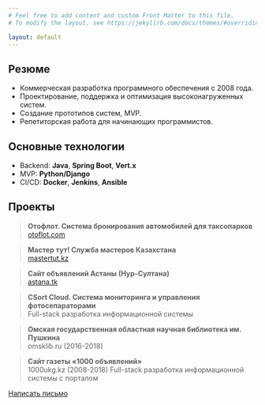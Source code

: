 ```yaml
---
# Feel free to add content and custom Front Matter to this file.
# To modify the layout, see https://jekyllrb.com/docs/themes/#overriding-theme-defaults

layout: default
---
```


## Резюме
- Коммерческая разработка программного обеспечения c 2008 года.
- Проектирование, поддержка и оптимизация высоконагруженных систем.
- Создание прототипов систем, MVP.
- Репетиторская работа для начинающих программистов.

## Основные технологии
- Backend: **Java**, **Spring Boot**, **Vert.x** 
- MVP: **Python/Django** 
- CI/CD: **Docker**, **Jenkins**, **Ansible** 


## Проекты

> **Отофлот. Система бронирования автомобилей для таксопарков**  
> [otoflot.com](https://otoflot.com/)

> **Мастер тут! Служба мастеров Казахстана**  
> [mastertut.kz](https://mastertut.kz/)

> **Cайт объявлений Астаны (Нур-Султана)**  
> [astana.tk](https://astana.tk/)

> **CSort Cloud. Система мониторинга и управления фотосепараторами**  
> Full-stack разработка информационной системы

> **Омская государственная областная научная библиотека им. Пушкина**  
> omsklib.ru (2016-2018)

> **Сайт газеты «1000 объявлений»**  
> 1000ukg.kz (2008-2018)
> Full-stack разработка информационной системы с порталом


<div class="mt-4 t-center">
    <a class="btn success" href="mailto:devg@ya.ru">Написать письмо</a>
</div>
